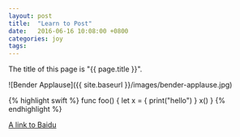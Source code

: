```yaml
---
layout: post
title:  "Learn to Post"
date:   2016-06-16 10:08:00 +0800
categories: joy
tags: 
---
```

The title of this page is "{{ page.title }}".

![Bender Applause]({{ site.baseurl }}/images/bender-applause.jpg)

{% highlight swift %}
func foo() {
    let x = { print("hello") }
    x()
}
{% endhighlight %}

[A link to Baidu][baidu]

[baidu]: http://www.baidu.com/
